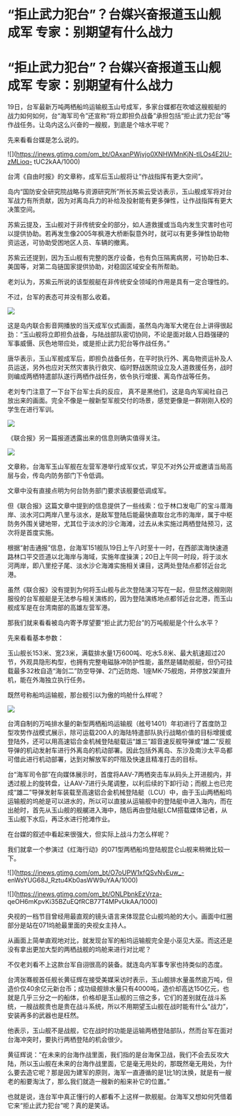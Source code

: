 # “拒止武力犯台”？台媒兴奋报道玉山舰成军 专家：别期望有什么战力

# “拒止武力犯台”？台媒兴奋报道玉山舰成军 专家：别期望有什么战力

19日，台军最新万吨两栖船坞运输舰玉山号成军，多家台媒都在吹嘘这艘舰艇的战力如何如何，台“海军司令”还宣称“将立即担负战备”承担包括“拒止武力犯台”等作战任务。让岛内这么兴奋的一艘舰，到底是个啥水平呢？

先来看看台媒是怎么说的。

![](https://inews.gtimg.com/om_bt/OAxanPWjvjo0XNHWMnKjN-tlLOs4E2lU-zMLioq-
tUC2kAA/1000)

台湾《自由时报》的文章称，成军后玉山舰将让“作战指挥有更大空间”。

岛内“国防安全研究院战略与资源研究所”所长苏紫云受访表示，玉山舰成军将对台军战力有所贡献，因为对离岛兵力的补给及投射能有更多弹性，让作战指挥有更大决策空间。

苏紫云提及，玉山舰对于非传统安全的部分，如人道救援或当岛内发生灾害时也可以提供协助。若再发生像2005年枫港大桥断裂意外时，就可以有更多弹性协助物资运送，可协助受困地区人员、车辆的撤离。

苏紫云还提到，因为玉山舰有完整的医疗设备，也有负压隔离病房，可协助日本、美国等，对第二岛链国家提供协助，对稳固区域安全有所帮助。

老刘认为，苏紫云所说的该型舰艇在非传统安全领域的作用是具有一定合理性的。

不过，台军的表态可并没有那么收着。

![](https://inews.gtimg.com/om_bt/OEFScbgKUUvF10AomU2kU9l91kptzYkQc7v1ppWuvY3lwAA/1000)

这是岛内联合影音网播放的当天成军仪式画面，虽然岛内海军大佬在台上讲得很起劲：“玉山舰将立即担负战备，与陆战部队密切协同，不论是面对敌人日趋强硬的军事威慑、灰色地带应处，或是拒止武力犯台等作战任务。”

唐华表示，玉山军舰成军后，即担负战备任务，在平时执行外、离岛物资运补及人员运送，另外也应对天然灾害执行救灾、临时野战医院设立及人道救援任务，战时则编成两栖特遣部队遂行两栖作战任务，依令执行增援、离岛作战等任务。

老刘专门注意了一下台下台军士兵的反应，
真不是黑他们，这是岛内军闻社自己放出来的画面。完全不像是一艘新型军舰交付的场景，感觉更像是一群刚刚入校的学生在进行军训。

![](https://inews.gtimg.com/om_bt/OKPNsmp8t8NXXnFSP7jDGPOtTd3bvyV74ZPfkSbWRDAX8AA/1000)

《联合报》另一篇报道透露出来的信息则确实值得关注。

![](https://inews.gtimg.com/om_bt/OKAKxpiI4Z0JeTHmPMQ2aV1tQje5xZ1i71rlvZIohusd0AA/1000)

文章称，台海军玉山军舰在左营军港举行成军仪式，罕见不对外公开或邀请当局高层与会，传岛内防务部门下令低调。

文章中没有直接点明为何台防务部门要求该舰要低调成军。

但《联合报》这篇文章中提到的信息提供了一些线索：位于林口发电厂的宝斗厝海岸、淡水河口两岸八里与淡水，是敌军登陆后能最快直取台北市的海岸，属于中枢防务外围关键地带，尤其位于淡水的沙仑海滩，过去从未实施过两栖登陆预习，这次将是首度实施。

根据“射击通报”信息，台海军151舰队19日上午八时至十一时，在西部滨海快速道路林口平交匝道以北海岸与海域，实施年度操演；20日上午同一时段，将于淡水河两岸，即八里挖子尾、淡水沙仑海滩实施相关课目，这两处登陆点都邻近台北港。

虽然《联合报》没有提到为何将玉山舰与此次登陆演习写在一起，但显然这艘刚刚服役的台军舰艇是无法参与相关演练的，因为登陆演练地点都邻近台北港，而玉山舰成军是在台湾南部的高雄左营军港。

那我们就来看看被岛内寄予厚望要“拒止武力犯台”的万吨舰艇是个什么水平？

先来看看基本参数：

玉山舰长153米、宽23米，满载排水量1万600吨、吃水5.8米、最大航速超过20节，外观具隐形构型，也拥有完整电磁脉冲防护性能，虽然是辅助舰艇，但仍可挂载最多32枚自造“海剑二”防空导弹、2门近防炮、1座MK-75舰炮，并停放2架直升机，能在外海独立执行任务。

既然号称船坞运输舰，那台舰引以为傲的坞舱什么样呢？

![](https://inews.gtimg.com/om_bt/OOcKBtMvn0u_5fVXypdWRlpzKoteYLg7SqIJu4mfvHUuUAA/1000)

台湾自制的万吨排水量的新型两栖船坞运输舰（舷号1401）年初进行了首度防卫型攻势作战模式展示，除可运载200人的海陆特遣部队执行战略价值的目标增援或登陆外，还可以用高速铝合金机械登陆艇载运“雄三”超音速反舰导弹或“雄二”反舰导弹的机动发射车进行外离岛的机动部署。因此包括外离岛、东沙及南沙太平岛都可借此进行机动部署，达到对解放军的吓阻及快速且精准打击的目标。

台“海军司令部”在向媒体展示时，首度将AAV-7两栖突击车从码头上开进舰内，并透过舰上的旋转盘，让AAV-7进行头尾调整，以利后续的下卸行动；而舰上也已完成“雄二”导弹发射车装载至高速铝合金机械登陆艇（LCU）中，由于玉山两栖船坞运输舰的坞舱是可以进水的，所以可以直接从运输舰中的登陆艇中进入海内，而在出舱时，首先从玉山舰的舰艉进入海中，随后再由登陆艇LCM搭载媒体记者，从玉山舰下水后，再泛水进行抢滩作业。

在台媒的叙述中看起来很强大，但实际上战斗力怎么样呢？

我们就拿一个参演过《红海行动》的071型两栖船坞登陆舰昆仑山舰来稍微比较一下。

![](https://inews.gtimg.com/om_bt/O7oUPW1xfQSvNvEuw_-
enWsYUG68J_Rztu4Kb0asWW9uYAA/1000)

![](https://inews.gtimg.com/om_bt/ONLPbnkEzVrza-
qeOH6mKpvKi35BZuEQfRCB77T4MPvUkAA/1000)

央视的一档节目曾经用最直观的镜头语言来体现昆仑山舰坞舱的大小。画面中红圈部分是站在071坞舱最里面的央视女主持人。

从画面上简单直观地对比，就发现台军的船坞运输舰完全是小巫见大巫。而这还是没有拿出更加大型的两栖战舰的坞舱来进行对比呢？

不仅老刘看不上这款台军自诩很高的装备。就连岛内军事专家也持类似的态度。

台湾张骞舰首任舰长黄征辉在接受美媒采访时表示，玉山舰排水量虽然逾万吨，但造价仅40余亿元新台币；成功级舰排水量只有4000吨，造价却高达150亿元，也就是几乎三分之一的船体，价格却是玉山舰的三倍之多，它们的差别就在战斗系统，一艘战舰贵也是贵在战斗系统，所以不用期望玉山舰在战时能有什么“战力”，安装再多的武器也是枉然。

他表示，玉山舰不是战舰，它在战时的功能是运输两栖登陆部队，然而台军在面对台海冲突时，要执行两栖登陆的机会很少。

黄征辉说：“在未来的台海作战里面，我们指的是台海保卫战，我们不会去反攻大陆，所以玉山舰在未来的台海作战里面，它是毫无用处的，那既然毫无用处，为什么要去造它呢？那是因为建军的原则，海军一直遵循的是1比1的汰换，就是有一艘老的船要淘汰了，那么我们就造一艘新的船来补它的位置。”

也就是说，连台军中真正懂行的人都看不上这样一款舰艇。台海军又想如何凭借着它来“拒止武力犯台”呢？真的是笑话。


